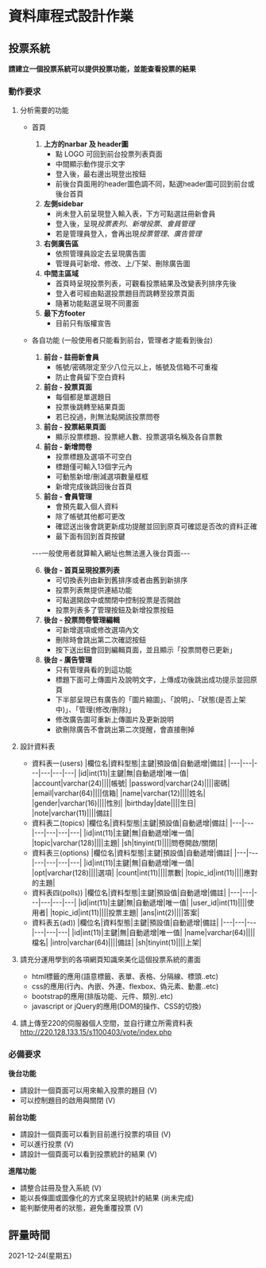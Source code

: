 # 資料庫程式設計作業

## 投票系統
**請建立一個投票系統可以提供投票功能，並能查看投票的結果**

### 動作要求
1. 分析需要的功能
    * 首頁
        1. **上方的narbar 及 header圖**
            * 點 LOGO 可回到前台投票列表頁面
            * 中間顯示動作提示文字
            * 登入後，最右邊出現登出按鈕
            * 前後台頁面用的header圖色調不同，點選header圖可回到前台或後台首頁
        2. **左側sidebar**
            * 尚未登入前呈現登入輸入表，下方可點選註冊新會員
            * 登入後，呈現*投票表列*、*新增投票*、*會員管理*
            * 若是管理員登入，會再出現*投票管理*、*廣告管理*
        3. **右側廣告區**
            * 依照管理員設定去呈現廣告圖
            * 管理員可新增、修改、上/下架、刪除廣告圖
        4. **中間主區域**
            * 首頁時呈現投票列表，可觀看投票結果及改變表列排序先後
            * 登入者可經由點選投票題目而跳轉至投票頁面
            * 隨著功能點選呈現不同畫面
        5. **最下方footer**
            * 目前只有版權宣告

    * 各自功能 (一般使用者只能看到前台，管理者才能看到後台)
        1. **前台 - 註冊新會員**
            * 帳號/密碼限定至少八位元以上，帳號及信箱不可重複
            * 防止會員留下空白資料
        2. **前台 - 投票頁面**
            * 每個都是單選題目
            * 投票後跳轉至結果頁面
            * 若已投過，則無法點開該投票問卷
        3. **前台 - 投票結果頁面**
            * 顯示投票標題、投票總人數、投票選項名稱及各自票數
        4. **前台 - 新增問卷**
            * 投票標題及選項不可空白
            * 標題僅可輸入13個字元內
            * 可動態新增/刪減選項數量框框
            * 新增完成後跳回後台首頁
        5. **前台 - 會員管理**
            * 會預先載入個人資料
            * 除了帳號其他都可更改
            * 確認送出後會跳更新成功提醒並回到原頁可確認是否改的資料正確
            * 最下面有回到首頁按鍵

        ---一般使用者就算輸入網址也無法進入後台頁面---
        
        6. **後台 - 首頁呈現投票列表**
            * 可切換表列由新到舊排序或者由舊到新排序
            * 投票列表無提供連結功能
            * 可點選開啟中或關閉中控制投票是否開啟
            * 投票列表多了管理按鈕及新增投票按鈕
        7. **後台 - 投票問卷管理編輯**
            * 可新增選項或修改選項內文
            * 刪除時會跳出第二次確認按鈕
            * 按下送出鈕會回到編輯頁面，並且顯示「投票問卷已更新」
        8. **後台 - 廣告管理**
            * 只有管理員看的到這功能
            * 標題下面可上傳圖片及說明文字，上傳成功後跳出成功提示並回原頁
            * 下半部呈現已有廣告的「圖片縮圖」、「說明」、「狀態(是否上架中)」、「管理(修改/刪除)」
            * 修改廣告圖可重新上傳圖片及更新說明
            * 欲刪除廣告不會跳出第二次提醒，會直接刪掉
            
2. 設計資料表
    * 資料表一(users)
        |欄位名|資料型態|主鍵|預設值|自動遞增|備註|
        |---|---|---|---|---|---|
        |id|int(11)|主鍵|無|自動遞增|唯一值|
        |account|varchar(24)||||帳號|
        |password|varchar(24)||||密碼|
        |email|varchar(64)||||信箱|
        |name|varchar(12)||||姓名|
        |gender|varchar(16)||||性別|
        |birthday|date||||生日|
        |note|varchar(11)||||備註|
    * 資料表二(topics)
        |欄位名|資料型態|主鍵|預設值|自動遞增|備註|
        |---|---|---|---|---|---|
        |id|int(11)|主鍵|無|自動遞增|唯一值|
        |topic|varchar(128)||||主題|
        |sh|tinyint(1)||||問卷開啟/關閉|
    * 資料表三(options)
        |欄位名|資料型態|主鍵|預設值|自動遞增|備註|
        |---|---|---|---|---|---|
        |id|int(11)|主鍵|無|自動遞增|唯一值|
        |opt|varchar(128)||||選項|
        |count|int(11)||||票數|
        |topic_id|int(11)||||應對的主題|
    * 資料表四(polls))
        |欄位名|資料型態|主鍵|預設值|自動遞增|備註|
        |---|---|---|---|---|---|
        |id|int(11)|主鍵|無|自動遞增|唯一值|
        |user_id|int(11)||||使用者|
        |topic_id|int(11)||||投票主題|
        |ans|int(2)||||答案|
    * 資料表五(ad))
        |欄位名|資料型態|主鍵|預設值|自動遞增|備註|
        |---|---|---|---|---|---|
        |id|int(11)|主鍵|無|自動遞增|唯一值|
        |name|varchar(64)||||檔名|
        |intro|varchar(64)||||備註|
        |sh|tinyint(1)||||上架|
    
3. 請充分運用學到的各項網頁知識來美化這個投票系統的畫面
    * html標籤的應用(語意標籤、表單、表格、分隔線、標頭..etc)
    * css的應用(行內、內嵌、外連、flexbox、偽元素、動畫..etc)
    * bootstrap的應用(排版功能、元件、類別..etc)
    * javascript or jQuery的應用(DOM的操作、CSS的切換)

4. 請上傳至220的伺服器個人空間，並自行建立所需資料表 
     http://220.128.133.15/s1100403/vote/index.php


### 必備要求
**後台功能**
* 請設計一個頁面可以用來輸入投票的題目 (V)
* 可以控制題目的啟用與關閉 (V)

**前台功能**
* 請設計一個頁面可以看到目前進行投票的項目 (V)
* 可以進行投票 (V)
* 請設計一個頁面可以看到投票統計的結果 (V)

**進階功能**
* 請整合註冊及登入系統 (V)
* 能以長條圖或圖像化的方式來呈現統計的結果 (尚未完成)
* 能判斷使用者的狀態，避免重覆投票 (V)

## 評量時間
2021-12-24(星期五)